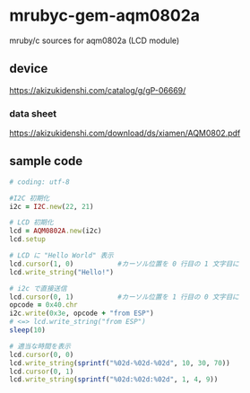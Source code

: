 # mrubyc-gem-aqm0802a
mruby/c sources for aqm0802a (LCD module)

## device
https://akizukidenshi.com/catalog/g/gP-06669/

### data sheet
https://akizukidenshi.com/download/ds/xiamen/AQM0802.pdf

## sample code

```ruby
# coding: utf-8

#I2C 初期化
i2c = I2C.new(22, 21)

# LCD 初期化
lcd = AQM0802A.new(i2c)
lcd.setup

# LCD に "Hello World" 表示
lcd.cursor(1, 0)           #カーソル位置を 0 行目の 1 文字目に
lcd.write_string("Hello!")

# i2c で直接送信
lcd.cursor(0, 1)           #カーソル位置を 1 行目の 0 文字目に
opcode = 0x40.chr
i2c.write(0x3e, opcode + "from ESP")
# <=> lcd.write_string("from ESP")
sleep(10)

# 適当な時間を表示
lcd.cursor(0, 0)
lcd.write_string(sprintf("%02d-%02d-%02d", 10, 30, 70))
lcd.cursor(0, 1)
lcd.write_string(sprintf("%02d:%02d:%02d", 1, 4, 9))
```
